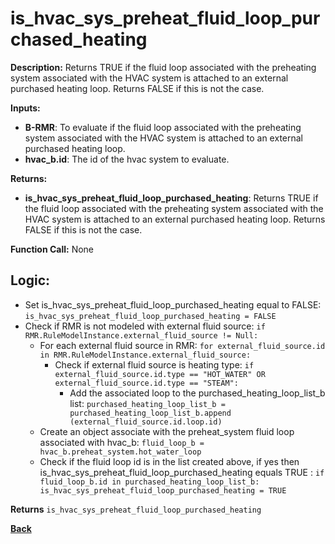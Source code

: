 # is_hvac_sys_preheat_fluid_loop_purchased_heating  

**Description:** Returns TRUE if the fluid loop associated with the preheating system associated with the HVAC system is attached to an external purchased heating loop. Returns FALSE if this is not the case.   

**Inputs:**  
- **B-RMR**: To evaluate if the fluid loop associated with the preheating system associated with the HVAC system is attached to an external purchased heating loop.   
- **hvac_b.id**: The id of the hvac system to evaluate.  

**Returns:**  
- **is_hvac_sys_preheat_fluid_loop_purchased_heating**: Returns TRUE if the fluid loop associated with the preheating system associated with the HVAC system is attached to an external purchased heating loop. Returns FALSE if this is not the case.   
 
**Function Call:** None  

## Logic:   
- Set is_hvac_sys_preheat_fluid_loop_purchased_heating equal to FALSE: `is_hvac_sys_preheat_fluid_loop_purchased_heating = FALSE`  
- Check if RMR is not modeled with external fluid source: `if RMR.RuleModelInstance.external_fluid_source != Null:`  
    - For each external fluid source in RMR: `for external_fluid_source.id in RMR.RuleModelInstance.external_fluid_source:`  
        - Check if external fluid source is heating type: `if external_fluid_source.id.type == "HOT_WATER" OR external_fluid_source.id.type == "STEAM":`    
            - Add the associated loop to the purchased_heating_loop_list_b list: `purchased_heating_loop_list_b = purchased_heating_loop_list_b.append (external_fluid_source.id.loop.id)`   
    - Create an object associate with the preheat_system fluid loop associated with hvac_b: `fluid_loop_b = hvac_b.preheat_system.hot_water_loop`
    - Check if the fluid loop id is in the list created above, if yes then is_hvac_sys_preheat_fluid_loop_purchased_heating equals TRUE  : `if fluid_loop_b.id in purchased_heating_loop_list_b: is_hvac_sys_preheat_fluid_loop_purchased_heating = TRUE`  

**Returns** `is_hvac_sys_preheat_fluid_loop_purchased_heating`  



**[Back](../_toc.md)**